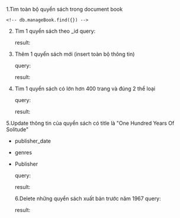 1.Tìm toàn bộ quyển sách trong document book

   <!-- query:  -->

    <!-- db.manageBook.find({}) -->

   <!-- result: -->

2. Tìm 1 quyển sách theo \_id
   query:

   <!-- db.manageBook.find({\_id: ObjectId("63f32fce3789196fcc69e883")}) -->

   result:
   <!--
      {
      \_id: ObjectId("63f32fce3789196fcc69e883"),
      title: 'To Kill a Mockingbird',
      author: 'Harper Lee',
      publication_date: '1960-07-11',
      pages: 281,
      genres: [
      'Novel',
      'Fiction',
      'Literary'
      ],
      publisher: {
      name: 'J. B. Lippincott & Co.',
      location: 'Philadelphia, PA'
      }
      } -->

3. Thêm 1 quyển sách mới (insert toàn bộ thông tin)

   query:

   <!-- db.manageBook.insertOne({
   "title": "The Fountainhead",
   "author": "Ayn Rand",
   "publication_date": "1943-04-15",
   "pages": 1210,
   "genres": ["Philosophical novels"],
   "publisher": {
   "name": "Bobbs-Merrill Company",
   "location": "American"
   }
   }) -->

   result:

   <!-- {
   acknowledged: true,
   insertedId: ObjectId("63f334cae6cef1c0afbc2488")
   } -->

4. Tìm 1 quyển sách có lớn hơn 400 trang và đúng 2 thể loại

   query:

   <!-- db.manageBook.find({"pages" : {$gt : 400}, "genres": {$size: 2}}) -->

   result:

   <!-- {
   \_id: ObjectId("63f32fce3789196fcc69e887"),
   title: 'One Hundred Years of Solitude',
   author: 'Gabriel García Márquez',
   publication_date: '1967-06-01',
   pages: 417,
   genres: [
   'Novel',
   'Magic realism'
   ],
   publisher: {
   name: 'Editorial Sudamericana',
   location: 'Buenos Aires, Argentina'
   }
   }
   {
   \_id: ObjectId("63f32fce3789196fcc69e888"),
   title: 'The Lord of the Rings',
   author: 'J.R.R. Tolkien',
   publication_date: '1954-07-29',
   pages: 1178,
   genres: [
   'Fantasy',
   'Adventure'
   ],
   publisher: {
   name: 'George Allen & Unwin',
   location: 'London, UK'
   }
   } -->

5.Update thông tin của quyển sách có title là "One Hundred Years Of Solitude"

- publisher_date
- genres
- Publisher

  query:

  <!-- db.manageBook.updateOne({"title": "One Hundred Years of Solitude"}, {$set : {"publication_date":"2000-10-16", "genres":["Dung", "LTD"], "publisher": {"name":"LTD", "location":"HN,VN"}}}) -->

  result:

  <!-- {
  acknowledged: true,
  insertedId: null,
  matchedCount: 1,
  modifiedCount: 1,
  upsertedCount: 0
  } -->

  6.Delete những quyển sách xuất bản trước năm 1967
  query:

  <!-- db.manageBook.deleteMany({"publication_date": { $lt: ("1967-01-01")}}) -->

  result:

  <!-- db.manageBook.deleteMany({"publication_date": { $lt: ("1967-01-01")}}) -->
